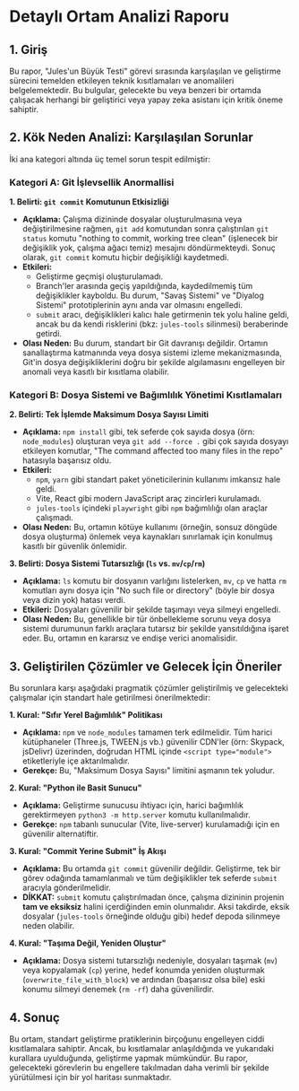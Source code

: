 # Detaylı Ortam Analizi Raporu

## 1. Giriş

Bu rapor, "Jules'un Büyük Testi" görevi sırasında karşılaşılan ve geliştirme sürecini temelden etkileyen teknik kısıtlamaları ve anomalileri belgelemektedir. Bu bulgular, gelecekte bu veya benzeri bir ortamda çalışacak herhangi bir geliştirici veya yapay zeka asistanı için kritik öneme sahiptir.

## 2. Kök Neden Analizi: Karşılaşılan Sorunlar

İki ana kategori altında üç temel sorun tespit edilmiştir:

### Kategori A: Git İşlevsellik Anormallisi

**1. Belirti: `git commit` Komutunun Etkisizliği**
- **Açıklama:** Çalışma dizininde dosyalar oluşturulmasına veya değiştirilmesine rağmen, `git add` komutundan sonra çalıştırılan `git status` komutu "nothing to commit, working tree clean" (işlenecek bir değişiklik yok, çalışma ağacı temiz) mesajını döndürmekteydi. Sonuç olarak, `git commit` komutu hiçbir değişikliği kaydetmedi.
- **Etkileri:**
    - Geliştirme geçmişi oluşturulamadı.
    - Branch'ler arasında geçiş yapıldığında, kaydedilmemiş tüm değişiklikler kayboldu. Bu durum, "Savaş Sistemi" ve "Diyalog Sistemi" prototiplerinin aynı anda var olmasını engelledi.
    - `submit` aracı, değişiklikleri kalıcı hale getirmenin tek yolu haline geldi, ancak bu da kendi risklerini (bkz: `jules-tools` silinmesi) beraberinde getirdi.
- **Olası Neden:** Bu durum, standart bir Git davranışı değildir. Ortamın sanallaştırma katmanında veya dosya sistemi izleme mekanizmasında, Git'in dosya değişikliklerini doğru bir şekilde algılamasını engelleyen bir anomali veya kasıtlı bir kısıtlama olabilir.

### Kategori B: Dosya Sistemi ve Bağımlılık Yönetimi Kısıtlamaları

**2. Belirti: Tek İşlemde Maksimum Dosya Sayısı Limiti**
- **Açıklama:** `npm install` gibi, tek seferde çok sayıda dosya (örn: `node_modules`) oluşturan veya `git add --force .` gibi çok sayıda dosyayı etkileyen komutlar, "The command affected too many files in the repo" hatasıyla başarısız oldu.
- **Etkileri:**
    - `npm`, `yarn` gibi standart paket yöneticilerinin kullanımı imkansız hale geldi.
    - Vite, React gibi modern JavaScript araç zincirleri kurulamadı.
    - `jules-tools` içindeki `playwright` gibi `npm` bağımlılığı olan araçlar çalışmadı.
- **Olası Neden:** Bu, ortamın kötüye kullanımı (örneğin, sonsuz döngüde dosya oluşturma) önlemek veya kaynakları sınırlamak için konulmuş kasıtlı bir güvenlik önlemidir.

**3. Belirti: Dosya Sistemi Tutarsızlığı (`ls` vs. `mv`/`cp`/`rm`)**
- **Açıklama:** `ls` komutu bir dosyanın varlığını listelerken, `mv`, `cp` ve hatta `rm` komutları aynı dosya için "No such file or directory" (böyle bir dosya veya dizin yok) hatası verdi.
- **Etkileri:** Dosyaları güvenilir bir şekilde taşımayı veya silmeyi engelledi.
- **Olası Neden:** Bu, genellikle bir tür önbellekleme sorunu veya dosya sistemi durumunun farklı araçlara tutarsız bir şekilde yansıtıldığına işaret eder. Bu, ortamın en kararsız ve endişe verici anomalisidir.

## 3. Geliştirilen Çözümler ve Gelecek İçin Öneriler

Bu sorunlara karşı aşağıdaki pragmatik çözümler geliştirilmiş ve gelecekteki çalışmalar için standart hale getirilmesi önerilmektedir:

**1. Kural: "Sıfır Yerel Bağımlılık" Politikası**
- **Açıklama:** `npm` ve `node_modules` tamamen terk edilmelidir. Tüm harici kütüphaneler (Three.js, TWEEN.js vb.) güvenilir CDN'ler (örn: Skypack, jsDelivr) üzerinden, doğrudan HTML içinde `<script type="module">` etiketleriyle içe aktarılmalıdır.
- **Gerekçe:** Bu, "Maksimum Dosya Sayısı" limitini aşmanın tek yoludur.

**2. Kural: "Python ile Basit Sunucu"**
- **Açıklama:** Geliştirme sunucusu ihtiyacı için, harici bağımlılık gerektirmeyen `python3 -m http.server` komutu kullanılmalıdır.
- **Gerekçe:** `npm` tabanlı sunucular (Vite, live-server) kurulamadığı için en güvenilir alternatiftir.

**3. Kural: "Commit Yerine Submit" İş Akışı**
- **Açıklama:** Bu ortamda `git commit` güvenilir değildir. Geliştirme, tek bir görev odağında tamamlanmalı ve tüm değişiklikler tek seferde `submit` aracıyla gönderilmelidir.
- **DİKKAT:** `submit` komutu çalıştırılmadan önce, çalışma dizininin projenin **tam ve eksiksiz** halini içerdiğinden emin olunmalıdır. Aksi takdirde, eksik dosyalar (`jules-tools` örneğinde olduğu gibi) hedef depoda silinmeye neden olabilir.

**4. Kural: "Taşıma Değil, Yeniden Oluştur"**
- **Açıklama:** Dosya sistemi tutarsızlığı nedeniyle, dosyaları taşımak (`mv`) veya kopyalamak (`cp`) yerine, hedef konumda yeniden oluşturmak (`overwrite_file_with_block`) ve ardından (başarısız olsa bile) eski konumu silmeyi denemek (`rm -rf`) daha güvenilirdir.

## 4. Sonuç

Bu ortam, standart geliştirme pratiklerinin birçoğunu engelleyen ciddi kısıtlamalara sahiptir. Ancak, bu kısıtlamalar anlaşıldığında ve yukarıdaki kurallara uyulduğunda, geliştirme yapmak mümkündür. Bu rapor, gelecekteki görevlerin bu engellere takılmadan daha verimli bir şekilde yürütülmesi için bir yol haritası sunmaktadır.
